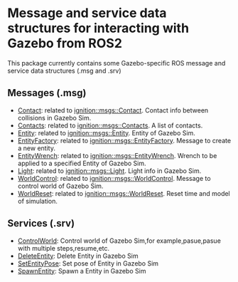 # Message and service data structures for interacting with Gazebo from ROS2

This package currently contains some Gazebo-specific ROS message and service data structures (.msg and .srv)

## Messages (.msg)

* [Contact](msg/Contact.msg): related to [ignition::msgs::Contact](https://github.com/gazebosim/gz-msgs/blob/ign-msgs7/proto/ignition/msgs/contact.proto). Contact info between collisions in Gazebo Sim.
* [Contacts](msg/Contacts.msg): related to [ignition::msgs::Contacts](https://github.com/gazebosim/gz-msgs/blob/ign-msgs7/proto/ignition/msgs/contacts.proto). A list of contacts.
* [Entity](msg/Entity.msg): related to [ignition::msgs::Entity](https://github.com/gazebosim/gz-msgs/blob/ign-msgs7/proto/ignition/msgs/entity.proto). Entity of Gazebo Sim.
* [EntityFactory](msg/EntityFactory.msg): related to [ignition::msgs::EntityFactory](https://github.com/gazebosim/gz-msgs/blob/ign-msgs7/proto/ignition/msgs/entity_factory.proto). Message to create a new entity.
* [EntityWrench](msg/EntityWrench.msg): related to [ignition::msgs::EntityWrench](https://github.com/gazebosim/gz-msgs/blob/ign-msgs7/proto/gz/msgs/entity_wrench.proto). Wrench to be applied to a specified Entity of Gazebo Sim.
* [Light](msg/Light.msg): related to [ignition::msgs::Light](https://github.com/gazebosim/gz-msgs/blob/ign-msgs7/proto/ignition/msgs/light.proto). Light info in Gazebo Sim.
* [WorldControl](msg/WorldControl.msg): related to [ignition::msgs::WorldControl](https://github.com/gazebosim/gz-msgs/blob/ign-msgs7/proto/ignition/msgs/world_control.proto). Message to control world of Gazebo Sim.
* [WorldReset](msg/WorldReset.msg): related to [ignition::msgs::WorldReset](https://github.com/gazebosim/gz-msgs/blob/ign-msgs7/proto/ignition/msgs/world_reset.proto). Reset time and model of simulation.

## Services (.srv)

* [ControlWorld](srv/ControlWorld.srv): Control world of Gazebo Sim,for example,pasue,pasue with multiple steps,resume,etc.
* [DeleteEntity](srv/DeleteEntity.srv): Delete Entity in Gazebo Sim
* [SetEntityPose](srv/SetEntityPose.srv): Set pose of Entity in Gazebo Sim
* [SpawnEntity](srv/SpawnEntity.srv): Spawn a Entity in Gazebo Sim
